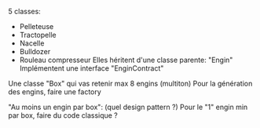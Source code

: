 5 classes:
- Pelleteuse
- Tractopelle
- Nacelle
- Bulldozer
- Rouleau compresseur
Elles héritent d'une classe parente: "Engin"
Implémentent une interface "EnginContract"

Une classe "Box" qui vas retenir max 8 engins (multiton)
Pour la génération des engins, faire une factory

"Au moins un engin par box": (quel design pattern ?)
Pour le "1" engin min par box, faire du code classique ?
